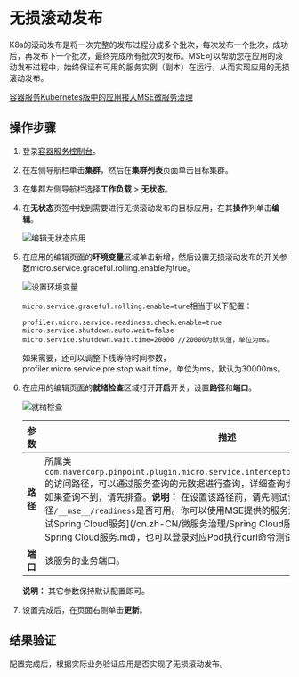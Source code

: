 # 无损滚动发布

K8s的滚动发布是将一次完整的发布过程分成多个批次，每次发布一个批次，成功后，再发布下一个批次，最终完成所有批次的发布。MSE可以帮助您在应用的滚动发布过程中，始终保证有可用的服务实例（副本）在运行，从而实现应用的无损滚动发布。

[容器服务Kubernetes版中的应用接入MSE微服务治理]()

## 操作步骤

1.  登录[容器服务控制台](https://cs.console.aliyun.com)。

2.  在左侧导航栏单击**集群**，然后在**集群列表**页面单击目标集群。

3.  在集群左侧导航栏选择**工作负载** \> **无状态**。

4.  在**无状态**页签中找到需要进行无损滚动发布的目标应用，在其**操作**列单击**编辑**。

    ![编辑无状态应用](https://static-aliyun-doc.oss-accelerate.aliyuncs.com/assets/img/zh-CN/9209358061/p203611.png)

5.  在应用的编辑页面的**环境变量**区域单击新增，然后设置无损滚动发布的开关参数micro.service.graceful.rolling.enable为true。

    ![设置环境变量](https://static-aliyun-doc.oss-accelerate.aliyuncs.com/assets/img/zh-CN/9209358061/p203651.png)

    `micro.service.graceful.rolling.enable=ture`相当于以下配置：

    ```
    profiler.micro.service.readiness.check.enable=true
    micro.service.shutdown.auto.wait=false
    micro.service.shutdown.wait.time=20000 //20000为默认值，单位为ms。
    ```

    如果需要，还可以调整下线等待时间参数，profiler.micro.service.pre.stop.wait.time，单位为ms，默认为30000ms。

6.  在应用的编辑页面的**就绪检查**区域打开**开启**开关，设置**路径**和**端口**。

    ![就绪检查](https://static-aliyun-doc.oss-accelerate.aliyuncs.com/assets/img/zh-CN/9209358061/p203717.png)

    |参数|描述|
    |--|--|
    |**路径**|所属类`com.navercorp.pinpoint.plugin.micro.service.interceptor.Mse_Readiness_Controller`的访问路径，可以通过服务查询的元数据进行查询，详细查询步骤，请参见[查看服务详情]()。如果查询不到，请先排查。**说明：** 在设置该路径前，请先测试该服务的访问路径`/__mse__/readiness`是否可用。你可以使用MSE提供的服务测试功能，具体操作请参见[测试Spring Cloud服务](/cn.zh-CN/微服务治理/Spring Cloud服务治理/微服务测试/测试Spring Cloud服务.md)，也可以登录对应Pod执行curl命令测试。 |
    |**端口**|该服务的业务端口。|

    **说明：** 其它参数保持默认配置即可。

7.  设置完成后，在页面右侧单击**更新**。


## 结果验证

配置完成后，根据实际业务验证应用是否实现了无损滚动发布。


